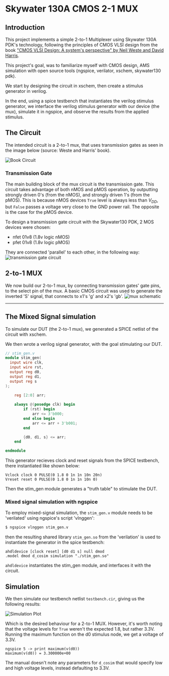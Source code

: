 # Skywater 130A CMOS 2-1 MUX

## Introduction

This project implements a simple 2-to-1 Multiplexer using Skywater 130A PDK's technology,
following the principles of CMOS VLSI design from the book ["CMOS VLSI Design: 
A system's perspective" by Neil Weste and David Harris](https://www.amazon.com/CMOS-VLSI-Design-Circuits-Perspective/dp/0321547748).

This project's goal, was to familiarize myself with CMOS design, AMS simulation with open source tools (ngspice, verilator, xschem, skywater130 pdk).

We start by designing the circuit in xschem, then create a stimulus generator in verilog.

In the end, using a spice testbench that instantiates the verilog stimulus generator, we interface the verilog stimulus generator with our device (the mux), simulate it in ngspice, and observe the results from the applied stimulus.

## The Circuit

The intended circuit is a 2-to-1 mux, that uses transmission gates as seen in the image
below (source: Weste and Harris' book).

![Book Circuit](./images/cmos_book_mux.png)

### Transmission Gate

The main building block of the mux circuit is the transmission gate. This circuit takes advantage of both nMOS and pMOS operation, by outputting strongly driven 0's (from the nMOS), and strongly driven 1's (from the pMOS).
This is because nMOS devices `True` level is always less than $V_{DD}$, but `False` passes a voltage very close to the GND power rail. The opposite is the case for the pMOS device.

To design a transmission gate circuit with the Skywater130 PDK, 2 MOS devices were chosen:

- nfet 01v8 (1.8v logic nMOS)
- pfet 01v8 (1.8v logic pMOS)

They are connected 'parallel' to each other, in the following way:
![transmission gate circuit](./images/transmission_gate.png)

## 2-to-1 MUX

We now build our 2-to-1 mux, by connecting transmission gates' gate pins,
to the select pin of the mux. A basic CMOS circuit was used to generate the inverted 'S' signal, that connects to x1's 'g' and x2's 'gb'.
![mux schematic](./images/cmos_mux_sch.png)

---

## The Mixed Signal simulation

To simulate our DUT (the 2-to-1 mux), we generated a SPICE netlist of the circuit with xschem. 

We then wrote a verilog signal generator, with the goal stimulating our
DUT.

```verilog
// stim_gen.v
module stim_gen(
  input wire clk,
  input wire rst,
  output reg d0,
  output reg d1,
  output reg s
);

    reg [2:0] arr;
        
    always @(posedge clk) begin
        if (rst) begin
            arr <= 3'b000;
        end else begin
            arr <= arr + 3'b001;
        end

        {d0, d1, s} <= arr;
    end

endmodule

```

This generator recieves clock and reset signals from the SPICE testbench,
there instantiated like shown below:

```text
Vclock clock 0 PULSE(0 1.8 0 1n 1n 10n 20n)
Vreset reset 0 PULSE(0 1.8 0 1n 1n 10n 0)
```

Then the stim_gen module generates a "truth table" to stimulate the DUT.

### Mixed signal simulation with ngspice

To employ mixed-signal simulation, the `stim_gen.v` module needs to be 'verilated' using ngspice's script 'vlnggen':

``` bash
$ ngspice vlnggen stim_gen.v
```

then the resulting shared library `stim_gen.so` from the 'verilation' is used to instantiate the generator in the spice testbench:

```text
ahdldevice [clock reset] [d0 d1 s] null dmod
.model dmod d_cosim simulation "./stim_gen.so"
```

`ahdldevice` instantiates the stim_gen module, and interfaces it with the circuit.

## Simulation

We then simulate our testbench netlist `testbench.cir`, giving us the following results:

![Simulation Plot](./images/mixed_sim_results.png)

Which is the desired behaviour for a 2-to-1 MUX. However, it's worth noting that the voltage levels for `True` weren't the expected 1.8, but rather 3.3V. Running the maximum function on the d0 stimulus node, we get a voltage of 3.3V. 
```
ngspice 5 -> print maximum(v(d0))
maximum(v(d0)) = 3.300000e+00
```

The manual doesn't note any parameters for `d_cosim` that would specify low and high voltage levels, instead defaulting to 3.3V.